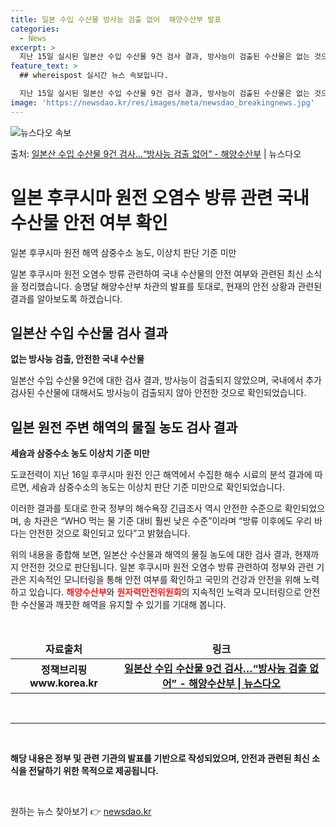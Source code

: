 ```yaml
---
title: 일본 수입 수산물 방사능 검출 없어  해양수산부 발표
categories:
  - News
excerpt: >
  지난 15일 실시된 일본산 수입 수산물 9건 검사 결과, 방사능이 검출된 수산물은 없는 것으로 조사됐다. 또…
feature_text: >
  ## whereispost 실시간 뉴스 속보입니다.

  지난 15일 실시된 일본산 수입 수산물 9건 검사 결과, 방사능이 검출된 수산물은 없는 것으로 조사됐다. 또…
image: 'https://newsdao.kr/res/images/meta/newsdao_breakingnews.jpg'
---
```


![뉴스다오 속보](https://newsdao.kr/res/images/meta/newsdao_breakingnews.jpg)

<p>출처: <a href="https://newsdao.kr/3604" rel="dofollow">일본산 수입 수산물 9건 검사…“방사능 검출 없어” - 해양수산부</a> | 뉴스다오</p>

<h1 data-ke-size="size26"><b>일본 후쿠시마 원전 오염수 방류 관련 국내 수산물 안전 여부 확인</b></h1>
<p data-ke-size="size16">일본 후쿠시마 원전 해역 삼중수소 농도, 이상치 판단 기준 미만</p>

일본 후쿠시마 원전 오염수 방류 관련하여 국내 수산물의 안전 여부와 관련된 최신 소식을 정리했습니다. 송명달 해양수산부 차관의 발표를 토대로, 현재의 안전 상황과 관련된 결과를 알아보도록 하겠습니다.

<h2 data-ke-size="size26">일본산 수입 수산물 검사 결과</h2>
<p data-ke-size="size16"><b>없는 방사능 검출, 안전한 국내 수산물</b></p>

일본산 수입 수산물 9건에 대한 검사 결과, 방사능이 검출되지 않았으며, 국내에서 추가 검사된 수산물에 대해서도 방사능이 검출되지 않아 안전한 것으로 확인되었습니다.

<h2 data-ke-size="size26">일본 원전 주변 해역의 물질 농도 검사 결과</h2>
<p data-ke-size="size16"><b>세슘과 삼중수소 농도 이상치 기준 미만</b></p>

도쿄전력이 지난 16일 후쿠시마 원전 인근 해역에서 수집한 해수 시료의 분석 결과에 따르면, 세슘과 삼중수소의 농도는 이상치 판단 기준 미만으로 확인되었습니다.

이러한 결과를 토대로 한국 정부의 해수욕장 긴급조사 역시 안전한 수준으로 확인되었으며, 송 차관은 “WHO 먹는 물 기준 대비 훨씬 낮은 수준”이라며 “방류 이후에도 우리 바다는 안전한 것으로 확인되고 있다”고 밝혔습니다.

위의 내용을 종합해 보면, 일본산 수산물과 해역의 물질 농도에 대한 검사 결과, 현재까지 안전한 것으로 판단됩니다. 일본 후쿠시마 원전 오염수 방류 관련하여 정부와 관련 기관은 지속적인 모니터링을 통해 안전 여부를 확인하고 국민의 건강과 안전을 위해 노력하고 있습니다. <b><span style="color: #ee2323;">해양수산부</span></b>와 <b><span style="color: #ee2323;">원자력안전위원회</span></b>의 지속적인 노력과 모니터링으로 안전한 수산물과 깨끗한 해역을 유지할 수 있기를 기대해 봅니다.

<p data-ke-size="size16">&nbsp;</p>
<table>
	<thead>
		<tr>
			<td style="text-align: center; height: 17px;"><b>자료출처</b></td>
			<td style="text-align: center; height: 17px;"><b>링크</b></td>
		</tr>
	</thead>
	<tbody>
		<tr>
			<td style="text-align: center; height: 17px;"><b>정책브리핑 www.korea.kr</b></td>
			<td style="text-align: center; height: 17px;"><b><a href="https://newsdao.kr/3604">일본산 수입 수산물 9건 검사…“방사능 검출 없어” - 해양수산부 | 뉴스다오</a></b></td>
		</tr>
	</tbody>
</table>
<p data-ke-size="size16">&nbsp;</p>
<hr>
<p data-ke-size="size16">&nbsp;</p>
<b>해당 내용은 정부 및 관련 기관의 발표를 기반으로 작성되었으며, 안전과 관련된 최신 소식을 전달하기 위한 목적으로 제공됩니다.</b>
<p data-ke-size="size16">&nbsp;</p> 

원하는 뉴스 찾아보기 👉 <a href="https://newsdao.kr" rel="dofollow">newsdao.kr</a>


